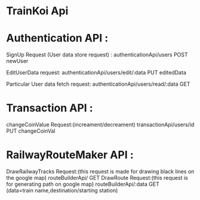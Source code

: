# TrainKoi Api 


# Authentication API :

SignUp Request (User data store request) : 
authenticationApi/users  POST  newUser

EditUserData request:
authenticationApi/users/edit/:data  PUT  editedData

Particular User data fetch request:
authenticationApi/users/read/:data  GET
     

# Transaction API :

changeCoinValue Request:(increament/decreament)
transactionApi/users/id  PUT  changeCoinVal


# RailwayRouteMaker API :
DrawRailwayTracks Request:(this request is made for drawing black lines on the google map)
routeBuilderApi/  GET
DrawRoute Request:(this request is for generating path on google map)
routeBuilderApi/:data  GET	
(data=train name,destination/starting station)






